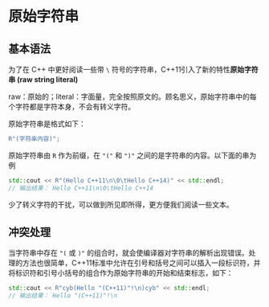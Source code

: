 
# 原始字符串

## **基本语法**

为了在 C++ 中更好阅读一些带 `\` 符号的字符串，C++11引入了新的特性**原始字符串 (raw string literal)**

raw：原始的；literal：字面量，完全按照原文的。顾名思义，原始字符串中的每个字符都是字符本身，不会有转义字符。

原始字符串是格式如下：

```cpp
R"(字符串内容)";
```

原始字符串由 `R` 作为前缀，在 `"("` 和 `")"` 之间的是字符串的内容。以下面的串为例

```cpp
std::cout << R"(Hello C++11\n\0\tHello C++14)" << std::endl;
// 输出结果： Hello C++11\n\0\tHello C++14
```
少了转义字符的干扰，可以做到所见即所得，更方便我们阅读一些文本。

## **冲突处理**

当字符串中存在 `"(` 或 `)"` 的组合时，就会使编译器对字符串的解析出现错误。处理的方法也很简单，C++11标准中允许在引号和括号之间可以插入一段标识符，并将标识符和引号小括号的组合作为原始字符串的开始和结束标志，如下：

```cpp
std::cout << R"cyb(Hello "(C++11)"!\n)cyb" << std::endl;
// 输出结果： Hello "(C++11)"!\n
```
